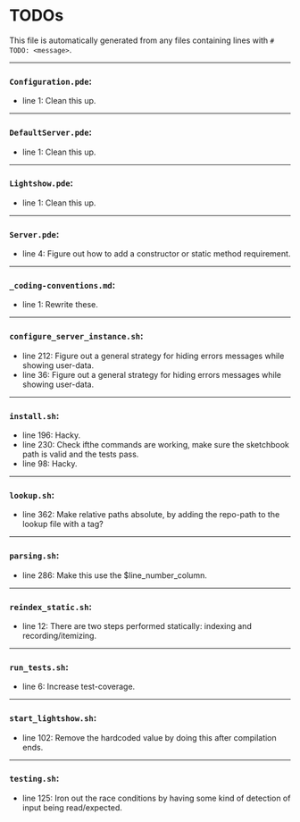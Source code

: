 # TODOs
This file is automatically generated from any files containing lines with `#  TODO: <message>`.

---
### `Configuration.pde`:
* line 1: Clean this up.
---
### `DefaultServer.pde`:
* line 1: Clean this up.
---
### `Lightshow.pde`:
* line 1: Clean this up.
---
### `Server.pde`:
* line 4: Figure out how to add a constructor or static method requirement.
---
### `_coding-conventions.md`:
* line 1: Rewrite these.
---
### `configure_server_instance.sh`:
* line 212: Figure out a general strategy for hiding errors messages while showing user-data.
* line 36: Figure out a general strategy for hiding errors messages while showing user-data.
---
### `install.sh`:
* line 196: Hacky.
* line 230: Check ifthe commands are working, make sure the sketchbook path is valid and the tests pass.
* line 98: Hacky.
---
### `lookup.sh`:
* line 362: Make relative paths absolute, by adding the repo-path to the lookup file with a tag?
---
### `parsing.sh`:
* line 286: Make this use the $line_number_column.
---
### `reindex_static.sh`:
* line 12: There are two steps performed statically: indexing and recording/itemizing.
---
### `run_tests.sh`:
* line 6: Increase test-coverage.
---
### `start_lightshow.sh`:
* line 102: Remove the hardcoded value by doing this after compilation ends.
---
### `testing.sh`:
* line 125: Iron out the race conditions by having some kind of detection of input being read/expected.
